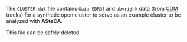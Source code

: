 
The `CLUSTER.dat` file contains `Gaia EDR3`[1] and `ubvrijhk` data (from [CDM][2] tracks) for a synthetic open cluster to serve as an example cluster to be analyzed with **ASteCA**.

This file can be safely deleted.

[1]: https://www.cosmos.esa.int/web/gaia/earlydr3
[2]: http://stev.oapd.inaf.it/cgi-bin/cmd